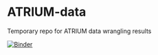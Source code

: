 # ATRIUM-data
Temporary repo for ATRIUM data wrangling results

[![Binder](https://mybinder.org/badge_logo.svg)](https://mybinder.org/v2/gh/cbinding/ATRIUM-data/HEAD?labpath=get-SSH-LCSH-AAT-mappings.ipynb)

